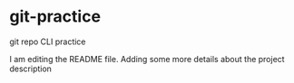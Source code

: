 # git-practice
git repo CLI practice

I am editing the README file.  Adding some more details about the project description
